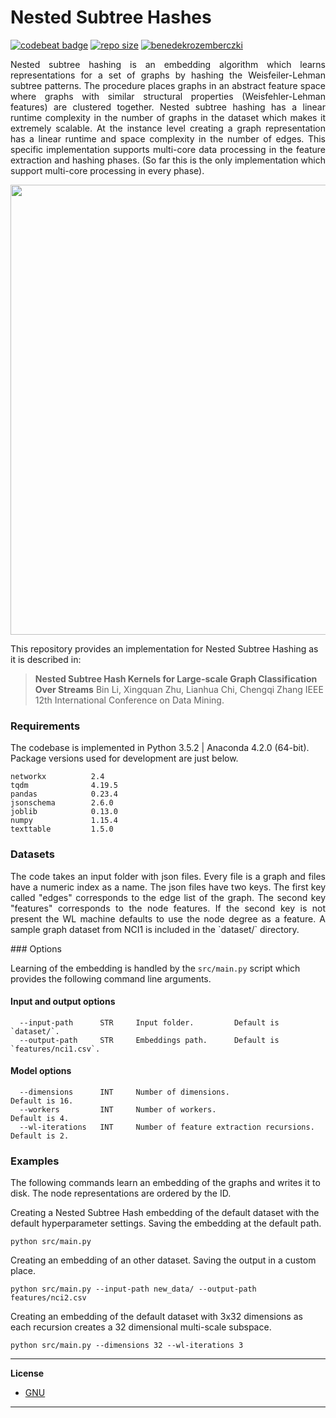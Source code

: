 Nested Subtree Hashes
====================
[![codebeat badge](https://codebeat.co/badges/8ba4cc57-939e-40f9-ba71-ddf6b48a13eb)](https://codebeat.co/projects/github-com-benedekrozemberczki-nestedsubtreehash-master)  [![repo size](https://img.shields.io/github/repo-size/benedekrozemberczki/NestedSubtreeHash.svg)](https://github.com/benedekrozemberczki/NestedSubtreeHash/archive/master.zip) [![benedekrozemberczki](https://img.shields.io/twitter/follow/benrozemberczki?style=social&logo=twitter)](https://twitter.com/intent/follow?screen_name=benrozemberczki)


<p align="justify">
Nested subtree hashing is an embedding algorithm which learns representations for a set of graphs by hashing the Weisfeiler-Lehman subtree patterns. The procedure places graphs in an abstract feature space where graphs with similar structural properties (Weisfehler-Lehman features) are clustered together. Nested subtree hashing has a linear runtime complexity in the number of graphs in the dataset which makes it extremely scalable. At the instance level creating a graph representation has a linear runtime and space complexity in the number of edges. This specific implementation supports multi-core data processing in the feature extraction and hashing phases. (So far this is the only implementation which support multi-core processing in every phase).
</p>
<p align="center">
  <img width="720" src="graph_embedding.jpeg">
</p>

This repository provides an implementation for Nested Subtree Hashing as it is described in:
> **Nested Subtree Hash Kernels for Large-scale Graph Classification Over Streams**
> Bin Li, Xingquan Zhu, Lianhua Chi, Chengqi Zhang
> IEEE 12th International Conference on Data Mining.

### Requirements

The codebase is implemented in Python 3.5.2 | Anaconda 4.2.0 (64-bit). Package versions used for development are just below.
```
networkx          2.4
tqdm              4.19.5
pandas            0.23.4
jsonschema        2.6.0
joblib            0.13.0
numpy             1.15.4
texttable         1.5.0
```

### Datasets
<p align="justify">
The code takes an input folder with json files. Every file is a graph and files have a numeric index as a name. The json files have two keys. The first key called "edges" corresponds to the edge list of the graph. The second key "features" corresponds to the node features. If the second key is not present the WL machine defaults to use the node degree as a feature.  A sample graph dataset from NCI1 is included in the `dataset/` directory.
</p>
### Options

Learning of the embedding is handled by the `src/main.py` script which provides the following command line arguments.

#### Input and output options

```
  --input-path      STR     Input folder.         Default is `dataset/`.
  --output-path     STR     Embeddings path.      Default is `features/nci1.csv`.
```
#### Model options
```
  --dimensions      INT     Number of dimensions.                          Default is 16.
  --workers         INT     Number of workers.                             Default is 4.
  --wl-iterations   INT     Number of feature extraction recursions.       Default is 2.
```

### Examples

The following commands learn an embedding of the graphs and writes it to disk. The node representations are ordered by the ID.

Creating a Nested Subtree Hash embedding of the default dataset with the default hyperparameter settings. Saving the embedding at the default path.

```
python src/main.py
```

Creating an embedding of an other dataset. Saving the output in a custom place.

```
python src/main.py --input-path new_data/ --output-path features/nci2.csv
```

Creating an embedding of the default dataset with 3x32 dimensions as each recursion creates a 32 dimensional multi-scale subspace.

```
python src/main.py --dimensions 32 --wl-iterations 3
```

--------------------------------------------

**License**

- [GNU](https://github.com/benedekrozemberczki/NestedSubtreeHash/blob/master/LICENSE)

-------------------------------------------------
